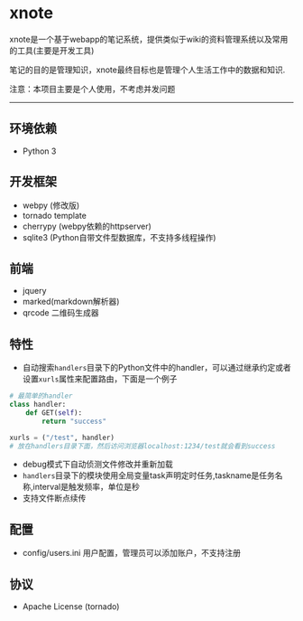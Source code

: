 # xnote

xnote是一个基于webapp的笔记系统，提供类似于wiki的资料管理系统以及常用的工具(主要是开发工具)

笔记的目的是管理知识，xnote最终目标也是管理个人生活工作中的数据和知识.

注意：本项目主要是个人使用，不考虑并发问题

-----
## 环境依赖

- Python 3

## 开发框架

- webpy (修改版)
- tornado template
- cherrypy (webpy依赖的httpserver)
- sqlite3 (Python自带文件型数据库，不支持多线程操作)

## 前端

- jquery
- marked(markdown解析器)
- qrcode 二维码生成器

## 特性

- 自动搜索`handlers`目录下的Python文件中的handler，可以通过继承约定或者设置`xurls`属性来配置路由，下面是一个例子

```py
# 最简单的handler
class handler:    
    def GET(self):
        return "success"

xurls = ("/test", handler)
# 放在handlers目录下面，然后访问浏览器localhost:1234/test就会看到success
```

- debug模式下自动侦测文件修改并重新加载
- `handlers`目录下的模块使用全局变量task声明定时任务,taskname是任务名称,interval是触发频率，单位是秒
- 支持文件断点续传

## 配置
- config/users.ini 用户配置，管理员可以添加账户，不支持注册

## 协议

- Apache License (tornado)